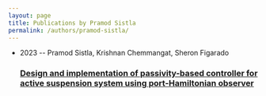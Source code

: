 ```yaml
---
layout: page
title: Publications by Pramod Sistla
permalink: /authors/pramod-sistla/
---
```


<ul class="post-list">
<li><span class='post-meta'>2023 -- Pramod Sistla, Krishnan Chemmangat, Sheron Figarado</span><h3><a class='post-link' href='../../design-and-implementation-of-passivity-based-controller-for-active-suspension-system-using-port-hamiltonian-observer'>Design and implementation of passivity-based controller for active suspension system using port-Hamiltonian observer</a></h3></li>

</ul>
